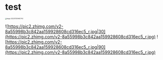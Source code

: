 

# test


<img src="https://pic2.zhimg.com/v2-8a55998b3c842aa159928608cd316ec5_r.jpg" alt="image-20220113104857142" style="zoom:30%;" />

![https://pic2.zhimg.com/v2-8a55998b3c842aa159928608cd316ec5_r.jpg|30](https://pic2.zhimg.com/v2-8a55998b3c842aa159928608cd316ec5_r.jpg)
![https://pic2.zhimg.com/v2-8a55998b3c842aa159928608cd316ec5_r.jpg|90](https://pic2.zhimg.com/v2-8a55998b3c842aa159928608cd316ec5_r.jpg)

